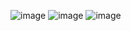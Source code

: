 ![image](https://github.com/user-attachments/assets/730acf90-5708-48bd-8c11-a236421c47c6)
![image](https://github.com/user-attachments/assets/cde4e266-2cf3-457e-bf0c-17a4ccf9d522)
![image](https://github.com/user-attachments/assets/39a5088d-31b0-4b67-b322-f4ac6aabeb0e)

